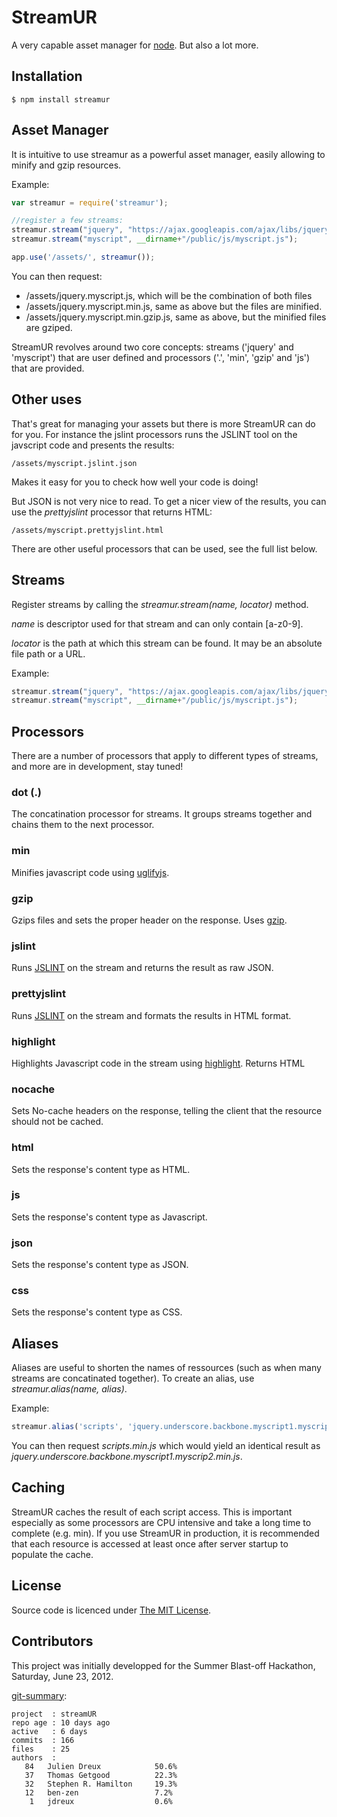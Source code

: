 StreamUR
========

A very capable asset manager for [node](http://nodejs.org). But also a lot more.

## Installation

    $ npm install streamur

## Asset Manager

It is intuitive to use streamur as a powerful asset manager, easily allowing to minify and gzip resources. 

Example:

```js
var streamur = require('streamur');

//register a few streams:
streamur.stream("jquery", "https://ajax.googleapis.com/ajax/libs/jquery/1.7.2/jquery.js");
streamur.stream("myscript", __dirname+"/public/js/myscript.js");

app.use('/assets/', streamur());
```

You can then request:

* /assets/jquery.myscript.js, which will be the combination of both files 
* /assets/jquery.myscript.min.js, same as above but the files are minified.
* /assets/jquery.myscript.min.gzip.js, same as above, but the minified files are gziped.

StreamUR revolves around two core concepts: streams ('jquery' and 'myscript') that are user defined and processors ('.', 'min', 'gzip' and 'js') that are provided.


## Other uses

That's great for managing your assets but there is more StreamUR can do for you. For instance the jslint processors runs the JSLINT tool on the javscript code and presents the results: 

	/assets/myscript.jslint.json

Makes it easy for you to check how well your code is doing!

But JSON is not very nice to read. To get a nicer view of the results, you can use the *prettyjslint* processor that returns HTML: 

	/assets/myscript.prettyjslint.html

There are other useful processors that can be used, see the full list below.

## Streams

Register streams by calling the *streamur.stream(name, locator)* method. 

*name* is descriptor used for that stream and can only contain [a-z0-9].

*locator* is the path at which this stream can be found. It may be an absolute file path or a URL.

Example:

```js
streamur.stream("jquery", "https://ajax.googleapis.com/ajax/libs/jquery/1.7.2/jquery.js");
streamur.stream("myscript", __dirname+"/public/js/myscript.js");
```

## Processors

There are a number of processors that apply to different types of streams, and more are in development, stay tuned!

### dot (.)
The concatination processor for streams. It groups streams together and chains them to the next processor.

### min
Minifies javascript code using [uglifyjs](https://github.com/mishoo/UglifyJS/).

### gzip
Gzips files and sets the proper header on the response. Uses [gzip](https://github.com/indutny/node.gzip).

### jslint
Runs [JSLINT](http://www.jslint.com/) on the stream and returns the result as raw JSON.

### prettyjslint
Runs [JSLINT](http://www.jslint.com/) on the stream and formats the results in HTML format.

### highlight
Highlights Javascript code in the stream using [highlight](https://github.com/andris9/highlight). Returns HTML

### nocache
Sets No-cache headers on the response, telling the client that the resource should not be cached.

### html
Sets the response's content type as HTML.

### js
Sets the response's content type as Javascript.

### json
Sets the response's content type as JSON.

### css
Sets the response's content type as CSS.

## Aliases

Aliases are useful to shorten the names of ressources (such as when many streams are concatinated together). To create an alias, use *streamur.alias(name, alias)*.

Example:
```js
streamur.alias('scripts', 'jquery.underscore.backbone.myscript1.myscrip2');
```

You can then request *scripts.min.js* which would yield an identical result as *jquery.underscore.backbone.myscript1.myscrip2.min.js*.

## Caching

StreamUR caches the result of each script access. This is important especially as some processors are CPU intensive and take a long time to complete (e.g. min). If you use StreamUR in production, it is recommended that each resource is accessed at least once after server startup to populate the cache.

## License

Source code is licenced under [The MIT License](https://github.com/jdreux/streamUR/blob/master/LICENSE).

## Contributors

This project was initially developped for the  Summer Blast-off Hackathon, Saturday, June 23, 2012.

[git-summary](http://github.com/visionmedia/git-extras):

	project  : streamUR
	repo age : 10 days ago
	active   : 6 days
	commits  : 166
	files    : 25
	authors  : 
	   84	Julien Dreux            50.6%
	   37	Thomas Getgood          22.3%
	   32	Stephen R. Hamilton     19.3%
	   12	ben-zen                 7.2%
	    1	jdreux                  0.6%